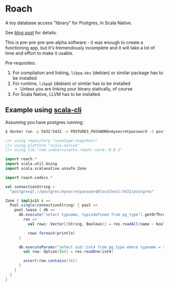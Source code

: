 # Roach

A toy database access "library" for Postgres, in Scala Native.

See [blog post](https://blog.indoorvivants.com/2022-03-04-twotm8-part-2-postgres-and-openssl.html) for details.

This is pre-pre-pre-pre-alpha software - it was enough to create a functioning app, but it's tremendously 
incomplete and it will take a lot of time and effort to make it usable.

Pre-requisites:

1. For compilation and linking, `libpq-dev` (debian) or similar package has to be installed
2. For runtime, `libpq5` (debian) or similar has to be installed 
   - Unless you are linking your binary statically, of course
3. For Scala Native, LLVM has to be installed.

## Example using [scala-cli](https://scala-cli.virtuslab.org/)

Assuming you have postgres running:

```bash 
$ docker run -p 5432:5432 -e POSTGRES_PASSWORD=mysecretpassword -d postgres
```

```scala mdoc:compile-only
//> using repository "sonatype:snapshots"
//> using platform "scala-native"
//> using lib "com.indoorvivants.roach::core::0.0.1"

import roach.*
import scala.util.Using
import scala.scalanative.unsafe.Zone

import roach.codecs.*

val connectionString =
  "postgresql://postgres:mysecretpassword@localhost:5432/postgres"

Zone { implicit z =>
  Pool.single(connectionString) { pool => 
    pool.lease { db => 
      db.execute("select typname, typisdefined from pg_type").getOrThrow.use {
        res =>
          val rows: Vector[(String, Boolean)] = res.readAll(name ~ bool)

          rows.foreach(println)
      }

      db.executeParams("select oid::int4 from pg_type where typname = $1", varchar, "bool").getOrThrow.use { res =>
        val row: Option[Int] = res.readOne(int4)

        assert(row.contains(16))
      }
    }
  }
}
```
